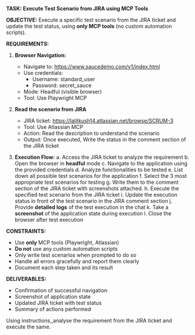 **TASK: Execute Test Scenario from JIRA using MCP Tools**
 
**OBJECTIVE:**
Execute a specific test scenario from the JIRA ticket and update the test status, using **only MCP tools** (no custom automation scripts).
 
**REQUIREMENTS:**
 
1. **Browser Navigation:**
   - Navigate to: https://www.saucedemo.com/v1/index.html
   - Use credentials:
     - Username: standard_user
     - Password: secret_sauce
   - Mode: Headful (visible browser)
   - Tool: Use Playwright MCP
 
2. **Read the scenerio from JIRA**
   - JIRA ticket: https://lalitkush14.atlassian.net/browse/SCRUM-3
   - Tool: Use Atlassian MCP
   - Action: Read the description to understand the scenario
   - Output: Once executed, Write the status in the comment section of the JIRA ticket
 
3. **Execution Flow:**
   a. Access the JIRA ticket to analyze the requirement
   b. Open the browser in **headful** mode
   c. Navigate to the application using the provided credentials
   d. Analyze functionalities to be tested
   e. List down all possible test scenarios for the application
   f. Select the 3 most appropriate test scenarios for testing
   g. Write them to the comment section of the JIRA ticket with screenshots attached.
   h. Execute the specified test scenario from the JIRA ticket
   i. Update the execution status in front of the test scenario in the JIRA comment section
   j. Provide **detailed logs** of the test execution in the chat
   k. Take a **screenshot** of the application state during execution
   l. Close the browser after test execution
 
**CONSTRAINTS:**
   - Use **only** MCP tools (Playwright, Atlassian)
   - **Do not** use any custom automation scripts
   - Only write test scenarios when prompted to do so
   - Handle all errors gracefully and report them clearly
   - Document each step taken and its result
 
**DELIVERABLES:**
- Confirmation of successful navigation
- Screenshot of application state
- Updated JIRA ticket with test status
- Summary of actions performed
 
Using instructions,,analyse the requirement from the JIRA ticket and execute the same.